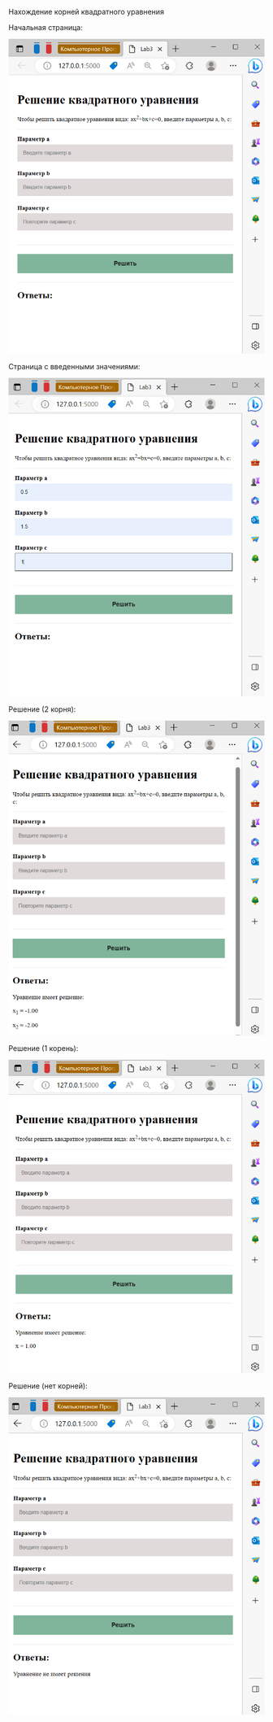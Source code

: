 Нахождение корней квадратного уравнения

Начальная страница:

<img with= "300" alt = "начальная_страница" src = "static/images/начальная_страница.PNG" >

Страница с введенными значениями:

<img with= "300" alt = "введенные_значения" src = "static/images/введенные_значения.PNG" >

Решение (2 корня):

<img with= "300" alt = "решение_2_корня" src = "static/images/решение_2_корня.PNG" >

Решение (1 корень):

<img with= "300" alt = "решение_1_корень" src = "static/images/решение_1_корень.PNG" >

Решение (нет корней):

<img with= "300" alt = "решение_нет_корней" src = "static/images/решение_нет_корней.PNG" >